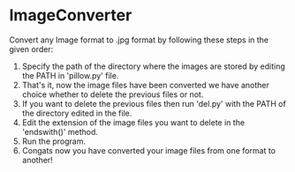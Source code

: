 # ImageConverter

Convert any Image format to .jpg format by following these steps in the given order:

1) Specify the path of the directory where the images are stored by editing the PATH in 'pillow.py' file.
2) That's it, now the image files have been converted we have another choice whether to delete the previous files or not. 
3) If you want to delete the previous files then run 'del.py' with the PATH of the directory edited in the file.
4) Edit the extension of the image files you want to delete in the 'endswith()' method.
5) Run the program.
6) Congats now you have converted your image files from one format to another!
